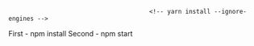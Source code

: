                                            <!-- yarn install --ignore-engines -->
First - npm install
Second - npm start